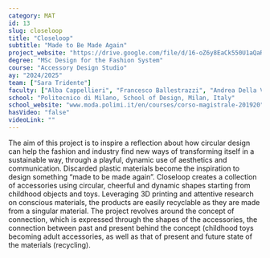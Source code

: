 ```yaml
---
category: MAT
id: 13
slug: closeloop
title: "Closeloop"
subtitle: "Made to Be Made Again"
project_website: "https://drive.google.com/file/d/16-oZ6y8EaCk550U1aQaRVt5Xs-w0iBUI/view?usp=share_link"
degree: "MSc Design for the Fashion System"
course: "Accessory Design Studio"
ay: "2024/2025"
team: ["Sara Tridente"]
faculty: ["Alba Cappellieri", "Francesco Ballestrazzi", "Andrea Della Vecchia", "Livia Tenuta"]
school: "Politecnico di Milano, School of Design, Milan, Italy"
school_website: "www.moda.polimi.it/en/courses/corso-magistrale-201920"
hasVideo: "false"
videoLink: ""
---
```


The aim of this project is to inspire a reflection about how circular design can help the fashion and industry find new ways of transforming itself in a sustainable way, through a playful, dynamic use of aesthetics and communication. Discarded plastic materials become the inspiration to design something “made to be made again”. Closeloop creates a collection of accessories using circular, cheerful and dynamic shapes starting from childhood objects and toys. Leveraging 3D printing and attentive research on conscious materials, the products are easily recyclable as they are made from a singular material. The project revolves around the concept of connection, which is expressed through the shapes of the accessories, the connection between past and present behind the concept (childhood toys becoming adult accessories, as well as that of present and future state of the materials (recycling). 
